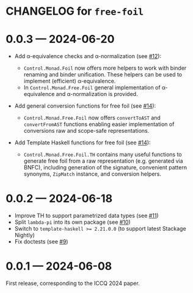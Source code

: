 # CHANGELOG for `free-foil`

# 0.0.3 — 2024-06-20

- Add α-equivalence checks and α-normalization (see [#12](https://github.com/fizruk/free-foil/pull/12)):

  - `Control.Monad.Foil` now offers more helpers to work with binder renaming and binder unification.
    These helpers can be used to implement (efficient) α-equivalence.
  - In `Control.Monad.Free.Foil` general implementation of α-equivalence and α-normalization is provided.

- Add general conversion functions for free foil (see [#14](https://github.com/fizruk/free-foil/pull/14)):

  - `Control.Monad.Free.Foil` now offers `convertToAST` and `convertFromAST` functions
    enabling easier implementation of conversions raw and scope-safe representations.

- Add Template Haskell functions for free foil (see [#14](https://github.com/fizruk/free-foil/pull/14)):

  - `Control.Monad.Free.Foil.TH` contains many useful functions to generate free foil from
    a raw representation (e.g. generated via BNFC), including generation of the signature,
    convenient pattern synonyms, `ZipMatch` instance, and conversion helpers.

# 0.0.2 — 2024-06-18

- Improve TH to support parametrized data types (see [#11](https://github.com/fizruk/free-foil/pull/11))
- Split `lambda-pi` into its own package (see [#10](https://github.com/fizruk/free-foil/pull/10))
- Switch to `template-haskell >= 2.21.0.0` (to support latest Stackage Nightly)
- Fix doctests (see [#9](https://github.com/fizruk/free-foil/pull/9))

# 0.0.1 — 2024-06-08

First release, corresponding to the ICCQ 2024 paper.
